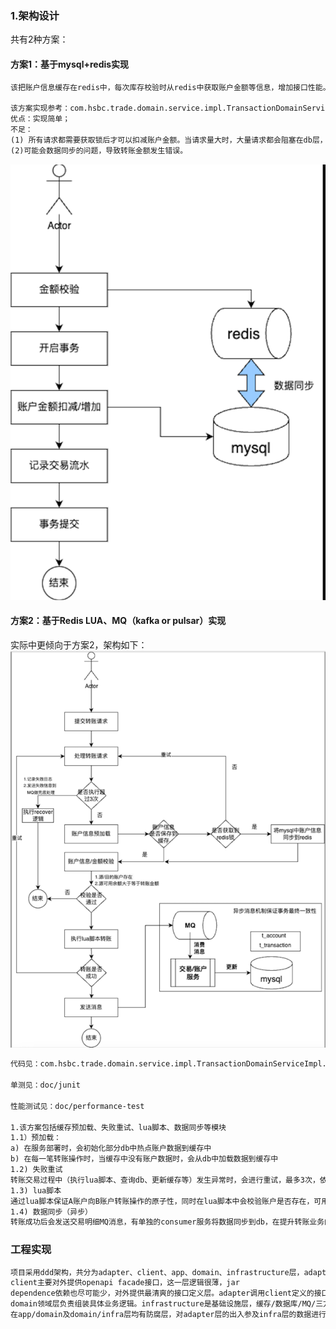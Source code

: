 ### 1.架构设计

共有2种方案：

#### 方案1：基于mysql+redis实现

```markdown
该把账户信息缓存在redis中，每次库存校验时从redis中获取账户金额等信息，增加接口性能。库存扣减时，再进行mysql和redis的数据同步。

该方案实现参考：com.hsbc.trade.domain.service.impl.TransactionDomainServiceImpl.modify方法。
优点：实现简单；
不足：
(1) 所有请求都需要获取锁后才可以扣减账户金额。当请求量大时，大量请求都会阻塞在db层，甚至导致请求超时，方案性能可参考doc/performance-test模块数据。
(2)可能会数据同步的问题，导致转账金额发生错误。

```

![架构-1](../png/design-1.png)

#### 方案2：基于Redis LUA、MQ（kafka or pulsar）实现

实际中更倾向于方案2，架构如下：
![架构-2](../png/design-2.png)

```markdown
代码见：com.hsbc.trade.domain.service.impl.TransactionDomainServiceImpl.process

单测见：doc/junit

性能测试见：doc/performance-test

1.该方案包括缓存预加载、失败重试、lua脚本、数据同步等模块
1.1）预加载：
a) 在服务部署时，会初始化部分db中热点账户数据到缓存中
b) 在每一笔转账操作时，当缓存中没有账户数据时，会从db中加载数据到缓存中
1.2) 失败重试
转账交易过程中（执行lua脚本、查询db、更新缓存等）发生异常时，会进行重试，最多3次，依次等待递增间隔时间重试，对账户不存在及源账户可用金额小于转账金额的情况，不进行重试
1.3) lua脚本
通过lua脚本保证A账户向B账户转账操作的原子性，同时在lua脚本中会校验账户是否存在，可用金额是否够
1.4) 数据同步（异步）
转账成功后会发送交易明细MQ消息，有单独的consumer服务将数据同步到db，在提升转账业务的高并发性的同时，使用MQ来保障转账事务的最终一致性。
```

### 工程实现

```markdown
项目采用ddd架构，共分为adapter、client、app、domain、infrastructure层，adapter是适配层，主要提供restful api接口、定时任务、或者消费MQ消息的逻辑。
client主要对外提供openapi facade接口，这一层逻辑很薄，jar
dependence依赖也尽可能少，对外提供最清爽的接口定义层。adapter调用client定义的接口，app层实现facade层定义的接口并调用domain领域层的服务，
domain领域层负责组装具体业务逻辑。infrastructure是基础设施层，缓存/数据库/MQ/三方接口相关逻辑均在这一层进行封装，提供业务接口供domain/app层调用，但具体逻辑实现对上层透明。
在app/domain及domain/infra层均有防腐层，对adapter层的出入参及infra层的数据进行转换。
```
